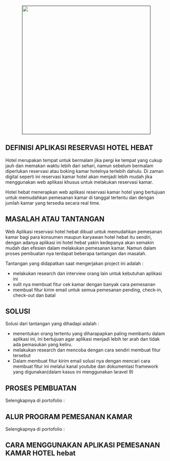 <p align="center"><a href="" target="_blank"><img src="https://user-images.githubusercontent.com/68214221/167259266-ebf72cd7-d495-4d04-b91f-d98c4fab4e55.png" width="400"></a></p>

## DEFINISI APLIKASI RESERVASI HOTEL HEBAT

Hotel merupakan tempat untuk bermalam jika pergi ke tempat yang cukup jauh dan memakan waktu lebih dari sehari, namun sebelum bermalam diperlukan reservasi atau boking kamar hotelnya terlebih dahulu. Di zaman digital seperti ini reservasi kamar hotel akan menjadi lebih mudah jika menggunakan web aplikasi khusus untuk melakukan reservasi kamar.

Hotel hebat menerapkan web aplikasi reservasi kamar hotel yang bertujuan untuk memudahkan pemesanan kamar di tanggal tertentu dan dengan jumlah kamar yang tersedia secara real time.

## MASALAH ATAU TANTANGAN

Web Aplikasi reservasi hotel hebat dibuat untuk memudahkan pemesanan kamar bagi para konsumen maupun karyawan hotel hebat itu sendiri, dengan adanya aplikasi ini hotel hebat yakin kedepanya akan semakin mudah dan efesien dalam melakukan pemesanan kamar. Namun dalam proses pembuatan nya terdapat beberapa tantangan dan masalah.

Tantangan yang didapatkan saat mengerjakan project ini adalah :

-   melakukan research dan interview orang lain untuk kebutuhan aplikasi ini
-   sulit nya membuat fitur cek kamar dengan banyak cara pemesanan
-   membuat fitur kirim email untuk semua pemesanan pending, check-in, check-out dan batal

## SOLUSI

Solusi dari tantangan yang dihadapi adalah :

-   menentukan orang tertentu yang diharapapkan paling membantu dalam aplikasi ini, ini bertujuan agar aplikasi menjadi lebih ter arah dan tidak ada pemasukan yang keliru.
-   melakukan research dan mencoba dengan cara sendiri membuat fitur tersebut
-   Dalam membuat fitur kirim email solusi nya dengan mencari cara membuat fitur ini melalui kanal youtube dan dokumentasi framework yang digunakan(dalam kasus ini menggunakan laravel 9)

## PROSES PEMBUATAN

Selengkapnya di portofolio :

## ALUR PROGRAM PEMESANAN KAMAR

Selengkapnya di portofolio :

## CARA MENGGUNAKAN APLIKASI PEMESANAN KAMAR HOTEL hebat
